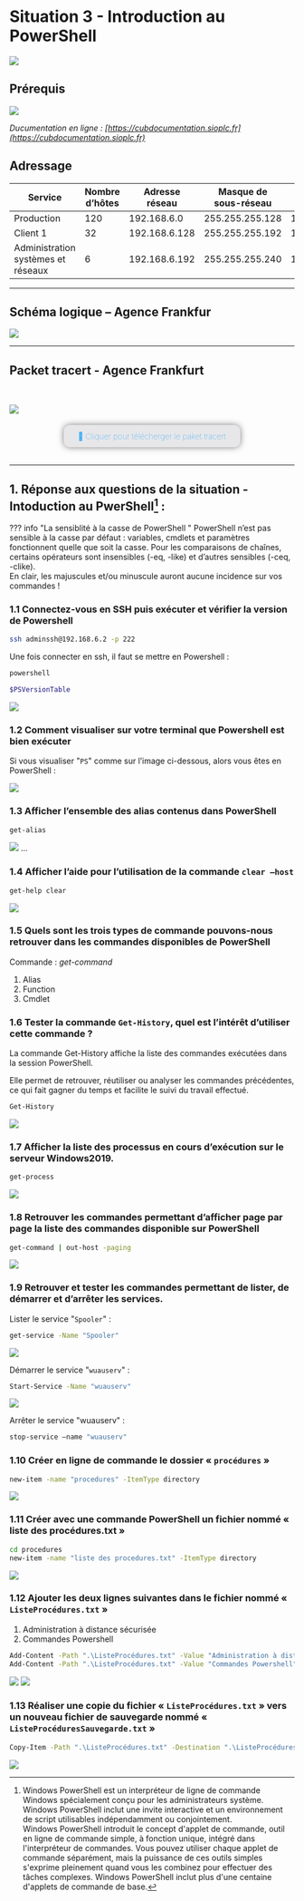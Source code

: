 # Situation 3 - Introduction au PowerShell


![](../../media/logo-cub.png)

## Prérequis

![](../../media/schema-logique-cub.png)

*Ducumentation en ligne : [https://cubdocumentation.sioplc.fr](https://cubdocumentation.sioplc.fr)*
<br>

## Adressage 

| **Service**                           | **Nombre d’hôtes** | **Adresse réseau** | **Masque de sous-réseau** | **Adresse de diffusion** | **Description VLAN** |
|--------------------------------------|--------------------|--------------------|----------------------------|--------------------------|----------------------|
| Production                           | 120                | 192.168.6.0        | 255.255.255.128            | 192.168.6.127            | VLAN 56              |
| Client 1                             | 32                 | 192.168.6.128      | 255.255.255.192            | 192.168.6.191            | VLAN 10              |
| Administration systèmes et réseaux   | 6                  | 192.168.6.192      | 255.255.255.240            | 192.168.6.207            | VLAN 20              |

___

## Schéma logique – Agence Frankfur

![](../../media/bloc2/ExploitationServ/Activite0-1.png)

___
## Packet tracert - Agence Frankfurt
<br>

![](../../media/packet-tracert-v1.jpg)
<br>

<div style="text-align:center; margin-top:20px;">
  <a href="https://drive.google.com/file/d/1L7Gp52YpPjjRhFdp9gp4L1sGORqAoCEK/view?usp=share_link" 
     style="display:inline-block;
            background:#e7e7e9;
            color:#0096FF;
            padding:11px 25px;
            border-radius:10px;
            text-decoration:none;
            font-weight:50;
            box-shadow:0 0 12px rgba(0,0,0,0.5);
            transition:all 0.3s ease;"
     onmouseover="this.style.background='#dcdce0'; this.style.color='#003d80';"
     onmouseout="this.style.background='#e7e7e9'; this.style.color='#0096FF';">
     🔗 Cliquer pour télécherger le paket tracert
  </a>
</div>
<br>

___

## 1. Réponse aux questions de la situation - Intoduction au PwerShell[^1] :

??? info "La sensiblité à la casse de PowerShell "
    PowerShell n’est pas sensible à la casse par défaut : variables, cmdlets et paramètres fonctionnent quelle que soit la casse. Pour les comparaisons de chaînes, certains opérateurs sont insensibles (-eq, -like) et d’autres sensibles (-ceq, -clike). <br>
    En clair, les majuscules et/ou minuscule auront aucune incidence sur vos commandes !

### 1.1 Connectez-vous en SSH puis exécuter et vérifier la version de Powershell 

```bash
ssh adminssh@192.168.6.2 -p 222
```

Une fois connecter en ssh, il faut se mettre en Powershell : 

```bash
powershell
```
```bash
$PSVersionTable
```

![](../../media/bloc2/AdminSys/Situation3-1.png)

### 1.2 Comment visualiser sur votre terminal que Powershell est bien exécuter

Si vous visualiser "`PS`" comme sur l’image ci-dessous, alors vous êtes en PowerShell :

![](../../media/bloc2/AdminSys/Situation3-2.png)


### 1.3 Afficher l’ensemble des alias contenus dans PowerShell

```bash
get-alias
```
![](../../media/bloc2/AdminSys/Situation3-3.png)
...

### 1.4 Afficher l’aide pour l’utilisation de la commande `clear –host`

```bash
get-help clear
```
![](../../media/bloc2/AdminSys/Situation3-4.png)

### 1.5 Quels sont les trois types de commande pouvons-nous retrouver dans les commandes disponibles de PowerShell

Commande : *get-command*
1. Alias
2. Function
3. Cmdlet

### 1.6 Tester la commande `Get-History`, quel est l’intérêt d’utiliser cette commande ?

La commande Get-History affiche la liste des commandes exécutées dans la session PowerShell.

Elle permet de retrouver, réutiliser ou analyser les commandes précédentes, ce qui fait gagner du temps et facilite le suivi du travail effectué.

```bash
Get-History
```

![](../../media/bloc2/AdminSys/Situation3-5.png)

### 1.7 Afficher la liste des processus en cours d’exécution sur le serveur Windows2019.

```bash
get-process
```

![](../../media/bloc2/AdminSys/Situation3-6.png)

### 1.8 Retrouver les commandes permettant d’afficher page par page la liste des commandes disponible sur PowerShell 

```bash
get-command | out-host -paging
```

![](../../media/bloc2/AdminSys/Situation3-7.png)

### 1.9 Retrouver et tester les commandes permettant de lister, de démarrer et d’arrêter les services.

Lister le service "`Spooler`" :
```bash
get-service -Name "Spooler"
```
![](../../media/bloc2/AdminSys/Situation3-8.png)

Démarrer le service "`wuauserv`" :
```bash
Start-Service -Name "wuauserv"
```
![](../../media/bloc2/AdminSys/Situation3-9.png)

Arrêter le service "wuauserv" :
```bash
stop-service –name "wuauserv"
```

### 1.10 Créer en ligne de commande le dossier « `procédures` »

```bash
new-item -name "procedures" -ItemType directory
```

![](../../media/bloc2/AdminSys/Situation3-10.png)

### 1.11 Créer avec une commande PowerShell un fichier nommé « liste des procédures.txt »

```bash
cd procedures
new-item -name "liste des procedures.txt" -ItemType directory
```
![](../../media/bloc2/AdminSys/Situation3-11.png)

### 1.12 Ajouter les deux lignes suivantes dans le fichier nommé « `ListeProcédures.txt` » 

1.	Administration à distance sécurisée
2.	Commandes Powershell

```bash
Add-Content -Path ".\ListeProcédures.txt" -Value "Administration à distance sécurisée"
Add-Content -Path ".\ListeProcédures.txt" -Value "Commandes Powershell"
```

![](../../media/bloc2/AdminSys/Situation3-12.png)
![](../../media/bloc2/AdminSys/Situation3-13.png)

### 1.13 Réaliser une copie du fichier « `ListeProcédures.txt` » vers un nouveau fichier de sauvegarde nommé « `ListeProcéduresSauvegarde.txt` »

```bash
Copy-Item -Path ".\ListeProcédures.txt" -Destination ".\ListeProcéduresSauvegarde.txt"
```

![](../../media/bloc2/AdminSys/Situation3-14.png)



[^1]: Windows PowerShell est un interpréteur de ligne de commande Windows spécialement conçu pour les administrateurs système. Windows PowerShell inclut une invite interactive et un environnement de script utilisables indépendamment ou conjointement. <br>
Windows PowerShell introduit le concept d'applet de commande, outil en ligne de commande simple, à fonction unique, intégré dans l'interpréteur de commandes. Vous pouvez utiliser chaque applet de commande séparément, mais la puissance de ces outils simples s'exprime pleinement quand vous les combinez pour effectuer des tâches complexes. Windows PowerShell inclut plus d'une centaine d'applets de commande de base.